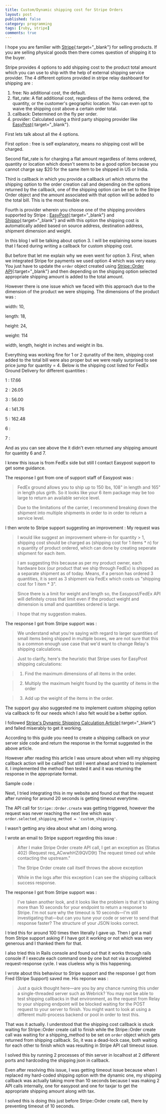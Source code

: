 ```yaml
---
title: Custom/Dynamic shipping cost for Stripe Orders
layout: post
published: false
category: programming
tags: [ruby, stripe]
comments: true
---
```


I hope you are familier with [Stripe](https://stripe.com/){:target="_blank"} for selling products. If you are selling physical goods then there comes question of shipping it to the buyer.

Stripe provides 4 options to add shipping cost to the product total amount which you can use to ship with the help of external shipping service provider. The 4 different options provided in stripe relay dashboard for shipping are :

1. free: No additional cost, the default.
2. flat_rate: A flat additional cost, regardless of the items ordered, the quantity, or the customer's geographic location. You can even opt to waive the shipping cost above a certain order total.
3. callback: Determined on the fly per order.
4. provider: Calculated using a third party shipping provider like [EasyPost](https://easypost.com/){:target="_blank"}.

First lets talk about all the 4 options.

First option : free is self explanatory, means no shipping cost will be charged.

Second flat_rate is for charging a flat amount regardless of items ordered, quantity or location which doesn't seems to be a good option because you cannot charge say $20 for the same item to be shipped in US or India.

Third is callback in which you provide a callback url which returns the shipping option to the order creation call and depending on the options returned by the callback, one of the shipping option can be set to the Stripe Order object and the amount associated with that option will be added to the total bill. This is the most flexible one.

Fourth is provider wherein you choose one of the shipping providers supported by Stripe : [EasyPost](https://easypost.com/){:target="_blank"} and [Shippo](https://goshippo.com/){:target="_blank"} and with this option the shipping cost is automatically added based on source address, destination address, shipment dimension and weight.

In this blog I will be talking about option 3. I will be explaining some issues that I faced during writing a callback for custom shipping cost.

But before that let me explain why we even went for option 3. First, when we integrated Stripe for payments we used option 4 which was very easy. You just have to update the `order` object created using [Stripe::Order API](https://stripe.com/docs/api#create_order){:target="_blank"} and then depending on the shipping option selected appropriate shipping amount is added to the total amount.

However there is one issue which we faced with this approach due to the dimension of the product we were shipping. The dimensions of the product was :

width: 10,

length: 18,

height: 24,

weight: 114

width, length, height in inches and weight in lbs.

Everything was working fine for 1 or 2 qunatity of the item, shipping cost added to the total bill were also proper but we were really surprised to see price jump for quantity = 4. Below is the shipping cost listed for FedEx Ground Delivery for different quantities :

1 : 17.66

2 : 26.05

3 : 56.00

4 : 141.76

5 : 162.48

6 : 

7 :

And as you can see above the it didn't even returned any shipping amount for quantity 6 and 7.

I knew this issue is from FedEx side but still I contact Easypost support to get some guidance.

The response I got from one of support staff of Easypost was :

> FedEx ground allows you to ship up to 150 lbs, 108" in length and 165" in length plus girth. So it looks like your 6 item package may be too large to return an available service level.

> Due to the limitations of the carrier, I recommend breaking down the shipment into multiple shipments in order to in order to return a service level.

I then wrote to Stripe support suggesting an improvement : My request was

> I would like suggest an improvement where-in for quantity > 1, shipping cost should be charged as (shipping cost for 1 items * n) for n quantity of product ordered, which can done by creating seperate shipment for each item.

> I am suggesting this because as per my product owner, each hardware box (our product that we ship through FedEx) is shipped as a separate shipment as of today. Means, if a person has ordered 3 quantities, it is sent as 3 shipment via FedEx which costs us "shipping cost for 1 item * 3".

> Since there is a limit for weight and length so, the Easypost/FedEx API will definitely cross that limit even if the product weight and dimension is small and quantities ordered is large.   

> I hope that my suggestion makes.

The response I got from Stripe support was :

> We understand what you're saying with regard to larger quantities of small items being shipped in multiple boxes, we are not sure that this is a common enough use case that we'd want to change Relay's shipping calculations.

> Just to clarify, here's the heuristic that Stripe uses for EasyPost shipping calculations:

> 1) Find the maximum dimensions of all items in the order.

> 2) Multiply the maximum height found by the quantity of items in the order

> 3) Add up the weight of the items in the order.

The support guy also suggested me to implement custom shipping option via callback to fit our needs which I also felt would be a better option.

I followed [Stripe's Dynamic Shipping Calculation Article](https://stripe.com/docs/orders/dynamic-shipping-taxes){:target="_blank"} and failed miserably to get it working.

According to this guide you need to create a shipping callback on your server side code and return the response in the format suggested in the above article.

However after reading this article I was unsure about when will my shipping callback action will be called? but still I went ahead and tried to implement it. I implemented the method then tested it and it was returning the response in the appropriate format.

Sample code : 

<script src="https://gist.github.com/Amit-Thawait/c5dcee8c2d7337129f13425222428d8a.js"></script>

<script src="https://gist.github.com/Amit-Thawait/a4763c81c42a8808b8f706f3ebf12cdc.js"></script>

Next, I tried integrating this in my website and found out that the request after running for around 20 seconds is getting timeout everytime.

The API call for `Stripe::Order.create` was getting triggered, however the request was never reaching the next line which was `order.selected_shipping_method = 'custom_shipping'`.

I wasn't getting any idea about what am I doing wrong.

I wrote an email to Stripe support regarding this issue :

> After I make Stripe Order create API call, I get an exception as <span class="text-red">(Status 402) (Request req_ACwwhHZi9QVD9t) The request timed out while contacting the upstream."</span>

> The Stripe Order create call itself throws the above exception

> While in the logs after this exception I can see the shipping callback success response.

The response I got from Stripe support was :

>  I've taken another look, and it looks like the problem is that it's taking more than 10 seconds for your endpoint to return a response to Stripe. I'm not sure why the timeout is 10 seconds—I'm still investigating that—but can you tune your code or server to send that response faster? The structure of your JSON looks correct.

I tried this for around 100 times then literally I gave up. Then I got a mail from Stripe support asking if I have got it working or not which was very generous and I thanked them for that.

I also tried this in Rails console and found out that it works through rails console if I execute each command one by one but not via a completed request-response cycle. I was clueless why is this happening.

I wrote about this behaviour to Stripe support and the response I got from Fred (Stripe Support) saved me. His reponse was :

> Just a quick thought here—are you by any chance running this under a single-threaded server such as Webrick? You may not be able to test shipping callbacks in that environment, as the request from Relay to your shipping endpoint will be blocked waiting for the POST request to your server to finish. You might want to look at using a different multi-process backend or pool in order to test this.

That was it actually. I understood that the shipping cost callback is stuck waiting for Stripe::Order create call to finish while the Stripe::Order create call was waiting for a shipping_method to be set on `order` object which gets returned from shipping callback. So, it was a dead-lock case, both waiting for each other to finish which was resulting in Stripe API call timeout issue.

I solved this by running 2 processes of thin server in localhost at 2 different ports and hardcoding the shipping json in callback.

Even after resolving this issue, I was getting timeout issue because when I replaced my hard-coded shipping option with the dynamic one, my shipping callback was actually taking more than 10 seconds because I was making 2 API calls internally, one for easypost and one for taxjar to get the appropriate shipping amount along with tax.

I solved this is doing this just before Stripe::Order create call, there by preventing timeout of 10 seconds.